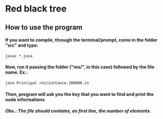 # Red black tree

## How to use the program

#### If you want to compile, through the terminal/prompt, come in the folder "src" and type:

```
javac *.java
```

#### Now, run it passing the folder ("res/", in this case) followed by the file name. Ex.: 
```
java Principal res/instance.100000.in
``` 
#### Then, program will ask you the key that you want to find and print the node informations

##### Obs.: The file should contains, as first line, the number of elements.
